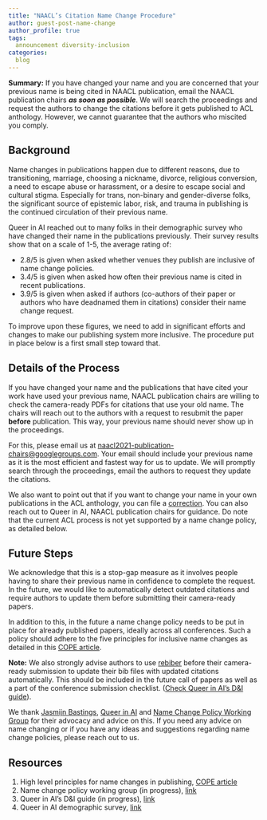 ```yaml
---
title: "NAACL’s Citation Name Change Procedure"
author: guest-post-name-change
author_profile: true
tags:
  announcement diversity-inclusion
categories:
  blog
---
```



**Summary:** If you have changed your name and you are concerned that your previous name is being cited in NAACL publication, email the NAACL publication chairs **_as soon as possible_**. We will search the proceedings and request the authors to change the citations before it gets published to ACL anthology. However, we cannot guarantee that the authors who miscited you comply. 


## Background

Name changes in publications happen due to different reasons, due to transitioning, marriage, choosing a nickname, divorce, religious conversion, a need to escape abuse or harassment, or a desire to escape social and cultural stigma. Especially for trans, non-binary and gender-diverse folks, the significant source of epistemic labor, risk, and trauma in publishing is the continued circulation of their previous name.

Queer in AI reached out to many folks in their demographic survey who have changed their name in the publications previously. Their survey results show that on a scale of 1-5, the average rating of:



*   2.8/5 is given when asked whether venues they publish are inclusive of name change policies.
*   3.4/5 is given when asked how often their previous name is cited in recent publications.
*   3.9/5 is given when asked if authors (co-authors of their paper or authors who have deadnamed them in citations) consider their name change request.

To improve upon these figures, we need to add in significant efforts and changes to make our publishing system more inclusive. The procedure put in place below is a first small step toward that. 


## Details of the Process

If you have changed your name and the publications that have cited your work have used your previous name, NAACL publication chairs are willing to check the camera-ready PDFs for citations that use your old name. The chairs will reach out to the authors with a request to resubmit the paper **before** publication. This way, your previous name should never show up in the proceedings.

For this, please email us at <a href="mailto:naacl2021-publication-chairs@googlegroups.com">naacl2021-publication-chairs@googlegroups.com</a>. Your email should include your previous name as it is the most efficient and fastest way for us to update. We will promptly search through the proceedings, email the authors to request they update the citations.

We also want to point out that if you want to change your name in your own publications in the ACL anthology, you can file a [correction](https://www.aclweb.org/anthology/info/corrections/).  You can also reach out to Queer in AI, NAACL publication chairs for guidance. Do note that the current ACL process is not yet supported by a name change policy, as detailed below.


## Future Steps

We acknowledge that this is a stop-gap measure as it involves people having to share their previous name in confidence to complete the request. In the future, we would like to automatically detect outdated citations and require authors to update them before submitting their camera-ready papers. 

In addition to this, in the future a name change policy needs to be put in place for already published papers, ideally across all conferences. Such a policy should adhere to the five principles for inclusive name changes as detailed in this [COPE article](https://publicationethics.org/news/vision-more-trans-inclusive-publishing-world). 

**Note:** We also strongly advise authors to use [rebiber](https://github.com/yuchenlin/rebiber) before their camera-ready submission to update their bib files with updated citations automatically. This should be included in the future call of papers as well as a part of the conference submission checklist. ([Check Queer in AI’s D&I guide](https://sites.google.com/view/queer-in-ai/diversity-guide?authuser=0)).

We thank [Jasmijn Bastings](https://bastings.github.io/), [Queer in AI](https://sites.google.com/view/queer-in-ai/home?authuser=0) and [Name Change Policy Working Group](https://ncpwg.org/) for their advocacy and advice on this. If you need any advice on name changing or if you have any ideas and suggestions regarding name change policies, please reach out to us.


## Resources



1. High level principles for name changes in publishing, [COPE article](https://publicationethics.org/news/vision-more-trans-inclusive-publishing-world)
2. Name change policy working group (in progress), [link](https://ncpwg.org/)
3. Queer in AI’s D&I guide (in progress), [link](https://sites.google.com/view/queer-in-ai/diversity-guide?authuser=0)
4. Queer in AI demographic survey, [link](https://forms.gle/7B8kRYJJEWSkj8QH9)